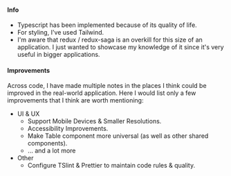 #### Info
- Typescript has been implemented because of its quality of life.
- For styling, I've used Tailwind.
- I'm aware that redux / redux-saga is an overkill for this size of an application. I just wanted to showcase my knowledge of it since it's very useful in bigger applications.

#### Improvements
Across code, I have made multiple notes in the places I think could be improved in the real-world application. Here I would list only a few improvements that I think are worth mentioning:

- UI & UX
	- Support Mobile Devices & Smaller Resolutions.
    - Accessibility Improvements.
    - Make Table component more universal (as well as other shared components).
    - ... and a lot more
- Other
	- Configure TSlint & Prettier to maintain code rules & quality.